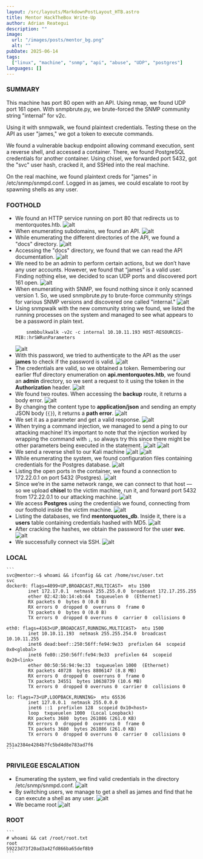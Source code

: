 ```yaml
---
layout: /src/layouts/MarkdownPostLayout_HTB.astro
title: Mentor HackTheBox Write-Up
author: Adrian Reategui
description: ""
image:
  url: "/images/posts/mentor_bg.png"
  alt: ""
pubDate: 2025-06-14
tags:
  ["linux", "machine", "snmp", "api", "abuse", "UDP", "postgres"]
languages: []
---
```


### SUMMARY
This machine has port 80 open with an API. Using nmap, we found UDP port 161 open. With snmpbrute.py, we brute-forced the SNMP community string "internal" for v2c.

Using it with snmpwalk, we found plaintext credentials. Testing these on the API as user "james," we got a token to execute commands.

We found a vulnerable backup endpoint allowing command execution, sent a reverse shell, and accessed a container. There, we found PostgreSQL credentials for another container. Using chisel, we forwarded port 5432, got the "svc" user hash, cracked it, and SSHed into the real machine.

On the real machine, we found plaintext creds for "james" in /etc/snmp/snmpd.conf. Logged in as james, we could escalate to root by spawning shells as any user.

### FOOTHOLD
- We found an HTTP service running on port 80 that redirects us to mentorquotes.htb.
	![alt](/images/posts/mentor.webp)
- When enumerating subdomains, we found an API.
	![alt](/images/posts/mentor2.webp)
- While enumerating the different directories of the API, we found a "docs" directory.
	![alt](/images/posts/mentor3.webp)
- Accessing the "docs" directory, we found that we can read the API documentation.
	![alt](/images/posts/mentor4.webp)
- We need to be an admin to perform certain actions, but we don’t have any user accounts. However, we found that “james” is a valid user. Finding nothing else, we decided to scan UDP ports and discovered port 161 open.
	![alt](/images/posts/mentor5.webp)
- When enumerating with SNMP, we found nothing since it only scanned version 1. So, we used snmpbrute.py to brute-force community strings for various SNMP versions and discovered one called "internal."
	![alt](/images/posts/mentor6.webp)
- Using snmpwalk with the new community string we found, we listed the running processes on the system and managed to see what appears to be a password in plain text.
	```
		snmbbulkwalk -v2c -c internal 10.10.11.193 HOST-RESOURCES-MIB::hrSWRunParameters
	```
	![alt](/images/posts/mentor7.webp)
- With this password, we tried to authenticate to the API as the user **james** to check if the password is valid.
	![alt](/images/posts/mentor8.webp)
- The credentials are valid, so we obtained a token. Remembering our earlier ffuf directory enumeration on **api.mentorquotes.htb**, we found an **admin** directory, so we sent a request to it using the token in the **Authorization** header.
	![alt](/images/posts/mentor9.webp)
- We found two routes. When accessing the **backup** route, it returns a body error.
	![alt](/images/posts/mentor10.webp)
- By changing the content type to **application/json** and sending an empty JSON body (`{}`), it returns a **path error**.
	![alt](/images/posts/mentor11.webp)
- We set it as a parameter and get a valid response.
	![alt](/images/posts/mentor12.webp)
- When trying a command injection, we managed to send a ping to our attacking machine! It’s important to note that the injection worked by wrapping the command with `;`, so always try this since there might be other parameters being executed in the statement.
	![alt](/images/posts/mentor13.webp)
	![alt](/images/posts/mentor14.webp)
- We send a reverse shell to our Kali machine
	![alt](/images/posts/mentor15.webp)
	![alt](/images/posts/mentor16.webp)
- While enumerating the system, we found configuration files containing credentials for the Postgres database.
	![alt](/images/posts/mentor18.webp)
- Listing the open ports in the container, we found a connection to 172.22.0.1 on port 5432 (Postgres).
	![alt](/images/posts/mentor19.webp)
- Since we’re in the same network range, we can connect to that host — so we upload **chisel** to the victim machine, run it, and forward port 5432 from 172.22.0.1 to our attacking machine.
	![alt](/images/posts/mentor20.webp)
- We access **Postgres** using the credentials we found, connecting from our foothold inside the victim machine.
	![alt](/images/posts/mentor21.webp)
- Listing the databases, we find **mentorquotes\_db**. Inside it, there is a **users** table containing credentials hashed with MD5.
	![alt](/images/posts/mentor22.webp)
- After cracking the hashes, we obtain the password for the user **svc**.
	![alt](/images/posts/mentor23.webp)
- We successfully connect via SSH.
	![alt](/images/posts/mentor17.webp)
### LOCAL
	```
	svc@mentor:~$ whoami && ifconfig && cat /home/svc/user.txt
	svc
	docker0: flags=4099<UP,BROADCAST,MULTICAST>  mtu 1500
	        inet 172.17.0.1  netmask 255.255.0.0  broadcast 172.17.255.255
	        ether 02:42:bb:14:eb:64  txqueuelen 0  (Ethernet)
	        RX packets 0  bytes 0 (0.0 B)
	        RX errors 0  dropped 0  overruns 0  frame 0
	        TX packets 0  bytes 0 (0.0 B)
	        TX errors 0  dropped 0 overruns 0  carrier 0  collisions 0
	
	eth0: flags=4163<UP,BROADCAST,RUNNING,MULTICAST>  mtu 1500
	        inet 10.10.11.193  netmask 255.255.254.0  broadcast 10.10.11.255
	        inet6 dead:beef::250:56ff:fe94:9e33  prefixlen 64  scopeid 0x0<global>
	        inet6 fe80::250:56ff:fe94:9e33  prefixlen 64  scopeid 0x20<link>
	        ether 00:50:56:94:9e:33  txqueuelen 1000  (Ethernet)
	        RX packets 40728  bytes 8806147 (8.8 MB)
	        RX errors 0  dropped 0  overruns 0  frame 0
	        TX packets 34551  bytes 10638739 (10.6 MB)
	        TX errors 0  dropped 0 overruns 0  carrier 0  collisions 0
	
	lo: flags=73<UP,LOOPBACK,RUNNING>  mtu 65536
	        inet 127.0.0.1  netmask 255.0.0.0
	        inet6 ::1  prefixlen 128  scopeid 0x10<host>
	        loop  txqueuelen 1000  (Local Loopback)
	        RX packets 3680  bytes 261086 (261.0 KB)
	        RX errors 0  dropped 0  overruns 0  frame 0
	        TX packets 3680  bytes 261086 (261.0 KB)
	        TX errors 0  dropped 0 overruns 0  carrier 0  collisions 0
	
	251a2384e4284b7fc5bd4d8e783ad7f6
	```
### PRIVILEGE ESCALATION
- Enumerating the system, we find valid credentials in the directory /etc/snmp/snmpd.conf.
	![alt](/images/posts/mentor24.webp)
- By switching users, we manage to get a shell as james and find that he can execute a shell as any user.
	![alt](/images/posts/mentor25.webp)
- We became root
	![alt](/images/posts/mentor26.webp)
### ROOT
	```
	# whoami && cat /root/root.txt
	root
	59223d73f20ad3a42fd866ba65def8b9
	```